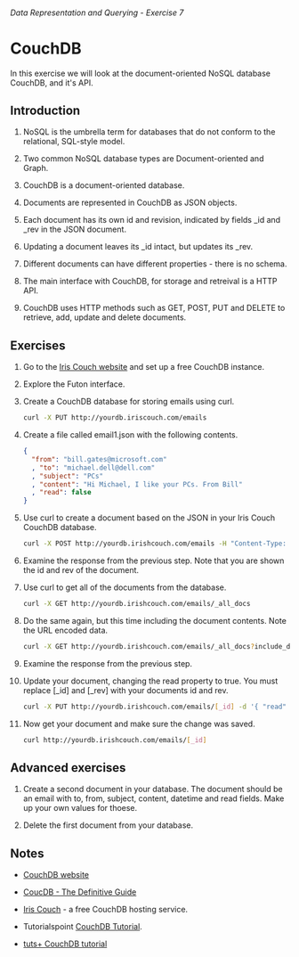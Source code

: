 ###### Data Representation and Querying - Exercise 7
# CouchDB
In this exercise we will look at the document-oriented NoSQL database CouchDB, and it's API.

## Introduction

1. NoSQL is the umbrella term for databases that do not conform to the relational, SQL-style model.

1. Two common NoSQL database types are Document-oriented and Graph.

1. CouchDB is a document-oriented database.

1. Documents are represented in CouchDB as JSON objects.

1. Each document has its own id and revision, indicated by fields _id and _rev in the JSON document.

1. Updating a document leaves its _id intact, but updates its _rev.

1. Different documents can have different properties - there is no schema.

1. The main interface with CouchDB, for storage and retreival is a HTTP API.

1. CouchDB uses HTTP methods such as GET, POST, PUT and DELETE to retrieve, add, update and delete documents.

## Exercises
    
1. Go to the [Iris Couch website](http://www.iriscouch.com/) and set up a free CouchDB instance.

1. Explore the Futon interface.

1. Create a CouchDB database for storing emails using curl.

    ```sh
    curl -X PUT http://yourdb.iriscouch.com/emails
    ```

1. Create a file called email1.json with the following contents.

    ```json
    {
      "from": "bill.gates@microsoft.com"
      , "to": "michael.dell@dell.com"
      , "subject": "PCs"
      , "content": "Hi Michael, I like your PCs. From Bill"
      , "read": false
    }
    ```

1. Use curl to create a document based on the JSON in your Iris Couch CouchDB database.

    ```sh
    curl -X POST http://yourdb.irishcouch.com/emails -H "Content-Type: application/json" -d @email1.json
    ```
    
1. Examine the response from the previous step. Note that you are shown the id and rev of the document.


1. Use curl to get all of the documents from the database.

    ```sh
    curl -X GET http://yourdb.irishcouch.com/emails/_all_docs
    ```

1. Do the same again, but this time including the document contents. Note the URL encoded data.

    ```sh
    curl -X GET http://yourdb.irishcouch.com/emails/_all_docs?include_docs=true
    ```

1. Examine the response from the previous step. 

1. Update your document, changing the read property to true. You must replace [_id] and [_rev] with your documents id and rev.

    ```sh
    curl -X PUT http://yourdb.irishcouch.com/emails/[_id] -d '{ "read" : true, "_rev" : "[_rev]" }'

1. Now get your document and make sure the change was saved.

    ```sh
    curl http://yourdb.irishcouch.com/emails/[_id]
    ```
    
## Advanced exercises

1. Create a second document in your database. The document should be an email with to, from, subject, content, datetime and read fields. Make up your own values for thoese.

1. Delete the first document from your database.

## Notes

- [CouchDB website](http://couchdb.apache.org/)

- [CoucDB - The Definitive Guide](http://guide.couchdb.org/editions/1/en/index.html)

- [Iris Couch](http://www.iriscouch.com/) - a free CouchDB hosting service.

- Tutorialspoint [CouchDB Tutorial](http://www.tutorialspoint.com/couchdb/index.htm).

- [tuts+ CouchDB tutorial](http://code.tutsplus.com/articles/getting-started-with-couchdb--net-18801)
